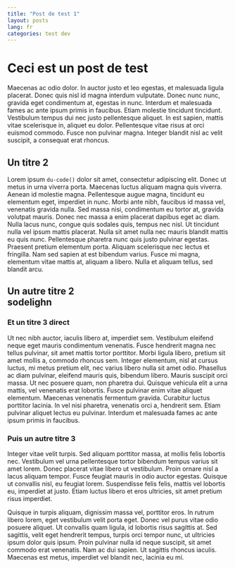 ```yaml
---
title: "Post de test 1"
layout: posts
lang: fr
categories: test dev
---
```


# Ceci est un post de test

Maecenas ac odio dolor. In auctor justo et leo egestas, et malesuada ligula placerat. Donec quis nisl id magna interdum vulputate. Donec nunc nunc, gravida eget condimentum at, egestas in nunc. Interdum et malesuada fames ac ante ipsum primis in faucibus. Etiam molestie tincidunt tincidunt. Vestibulum tempus dui nec justo pellentesque aliquet. In est sapien, mattis vitae scelerisque in, aliquet eu dolor. Pellentesque vitae risus at orci euismod commodo. Fusce non pulvinar magna. Integer blandit nisl ac velit suscipit, a consequat erat rhoncus.


## Un titre 2

Lorem ipsum `du-code()` dolor sit amet, consectetur adipiscing elit. Donec ut metus in urna viverra porta. Maecenas luctus aliquam magna quis viverra. Aenean id molestie magna. Pellentesque augue magna, tincidunt eu elementum eget, imperdiet in nunc. Morbi ante nibh, faucibus id massa vel, venenatis gravida nulla. Sed massa nisi, condimentum eu tortor at, gravida volutpat mauris. Donec nec massa a enim placerat dapibus eget ac diam. Nulla lacus nunc, congue quis sodales quis, tempus nec nisl. Ut tincidunt nulla vel ipsum mattis placerat. Nulla sit amet nulla nec mauris blandit mattis eu quis nunc. Pellentesque pharetra nunc quis justo pulvinar egestas. Praesent pretium elementum porta. Aliquam scelerisque nec lectus et fringilla. Nam sed sapien at est bibendum varius. Fusce mi magna, elementum vitae mattis at, aliquam a libero. Nulla et aliquam tellus, sed blandit arcu.

## Un autre titre 2<br/>sodelighn
### Et un titre 3 direct

Ut nec nibh auctor, iaculis libero at, imperdiet sem. Vestibulum eleifend neque eget mauris condimentum venenatis. Fusce hendrerit magna nec tellus pulvinar, sit amet mattis tortor porttitor. Morbi ligula libero, pretium sit amet mollis a, commodo rhoncus sem. Integer elementum, nisl at cursus luctus, mi metus pretium elit, nec varius libero nulla sit amet odio. Phasellus ac diam pulvinar, eleifend mauris quis, bibendum libero. Mauris suscipit orci massa. Ut nec posuere quam, non pharetra dui. Quisque vehicula elit a urna mattis, vel venenatis erat lobortis. Fusce pulvinar enim vitae aliquet elementum. Maecenas venenatis fermentum gravida. Curabitur luctus porttitor lacinia. In vel nisi pharetra, venenatis orci a, hendrerit sem. Etiam pulvinar aliquet lectus eu pulvinar. Interdum et malesuada fames ac ante ipsum primis in faucibus.

### Puis un autre titre 3

Integer vitae velit turpis. Sed aliquam porttitor massa, at mollis felis lobortis nec. Vestibulum vel urna pellentesque tortor bibendum tempus varius sit amet lorem. Donec placerat vitae libero ut vestibulum. Proin ornare nisl a lacus aliquam tempor. Fusce feugiat mauris in odio auctor egestas. Quisque ut convallis nisl, eu feugiat lorem. Suspendisse felis felis, mattis vel lobortis eu, imperdiet at justo. Etiam luctus libero et eros ultricies, sit amet pretium risus imperdiet.

Quisque in turpis aliquam, dignissim massa vel, porttitor eros. In rutrum libero lorem, eget vestibulum velit porta eget. Donec vel purus vitae odio posuere aliquet. Ut convallis quam ligula, id lobortis risus sagittis at. Sed sagittis, velit eget hendrerit tempus, turpis orci tempor nunc, ut ultricies ipsum dolor quis ipsum. Proin pulvinar nulla id neque suscipit, sit amet commodo erat venenatis. Nam ac dui sapien. Ut sagittis rhoncus iaculis. Maecenas est metus, imperdiet vel blandit nec, lacinia eu mi.
